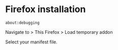 # Firefox installation


```
about:debugging
```

Navigate to > This Firefox > Load temporary addon

Select your manifest file.